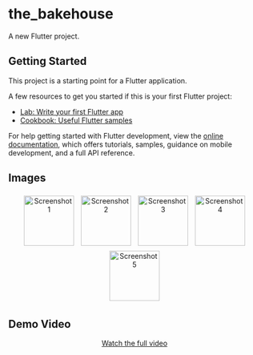 # the_bakehouse

A new Flutter project.

## Getting Started

This project is a starting point for a Flutter application.

A few resources to get you started if this is your first Flutter project:

- [Lab: Write your first Flutter app](https://docs.flutter.dev/get-started/codelab)
- [Cookbook: Useful Flutter samples](https://docs.flutter.dev/cookbook)

For help getting started with Flutter development, view the
[online documentation](https://docs.flutter.dev/), which offers tutorials,
samples, guidance on mobile development, and a full API reference.

## Images

<p align="center">
  <img src="https://github.com/user-attachments/assets/ddef1887-5ef4-443f-93b2-eac1bb92ea8a" alt="Screenshot 1" style="width:100px; height:auto; margin: 5px;">
  <img src="https://github.com/user-attachments/assets/b44e2621-a710-4db9-8c68-4d9da690a1ad" alt="Screenshot 2" style="width:100px; height:auto; margin: 5px;">
  <img src="https://github.com/user-attachments/assets/25fc316b-c540-4609-a9dd-d7e1074d56a9" alt="Screenshot 3" style="width:100px; height:auto; margin: 5px;">
  <img src="https://github.com/user-attachments/assets/3aadb5e6-c9f0-4631-a1c4-cf9389ca20b1" alt="Screenshot 4" style="width:100px; height:auto; margin: 5px;">
  <img src="https://github.com/user-attachments/assets/202fd5a2-7aad-42fd-a0d0-29e5bc09c888" alt="Screenshot 5" style="width:100px; height:auto; margin: 5px;">
</p>

## Demo Video

<p align="center">
  <a href="https://github.com/user-attachments/assets/e5e9f831-487a-4255-b2a9-ccc03d36505b" target="_blank">Watch the full video</a>
</p>


